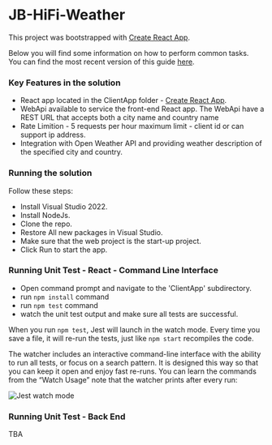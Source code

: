 # JB-HiFi-Weather

This project was bootstrapped with [Create React App](https://github.com/facebookincubator/create-react-app).

Below you will find some information on how to perform common tasks.<br>
You can find the most recent version of this guide [here](https://github.com/facebookincubator/create-react-app/blob/master/packages/react-scripts/template/README.md).

### Key Features in the solution
* React app located in the ClientApp folder - [Create React App](https://github.com/facebookincubator/create-react-app).
* WebApi available to service the front-end React app. The WebApi have a REST URL that accepts both a city name and country name
* Rate Limition - 5 requests per hour maximum limit - client id or can support ip address.
* Integration with Open Weather API and providing weather description of the specified city and country.

### Running the solution

Follow these steps:

* Install Visual Studio 2022.
* Install NodeJs.
* Clone the repo.
* Restore All new packages in Visual Studio.
* Make sure that the web project is the start-up project.
* Click Run to start the app.

### Running Unit Test - React - Command Line Interface

* Open command prompt and navigate to the 'ClientApp' subdirectory.
* run `npm install` command
* run `npm test` command
* watch the unit test output and make sure all tests are successful.

When you run `npm test`, Jest will launch in the watch mode. Every time you save a file, it will re-run the tests, just like `npm start` recompiles the code.

The watcher includes an interactive command-line interface with the ability to run all tests, or focus on a search pattern. It is designed this way so that you can keep it open and enjoy fast re-runs. You can learn the commands from the “Watch Usage” note that the watcher prints after every run:

![Jest watch mode](http://facebook.github.io/jest/img/blog/15-watch.gif)

### Running Unit Test - Back End

TBA

